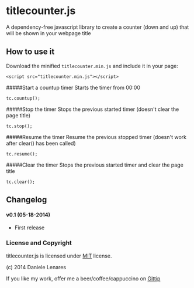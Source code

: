 titlecounter.js
==============

A dependency-free javascript library to create a counter (down and up) that will be shown in your webpage title


## How to use it
Download the minified `titlecounter.min.js` and include it in your page:
```
<script src="titlecounter.min.js"></script>
```

#####Start a countup timer
Starts the timer from 00:00
```
tc.countup();
```
#####Stop the timer
Stops the previous started timer (doesn't clear the page title)
```
tc.stop();
```
#####Resume the timer
Resume the previous stopped timer (doesn't work after clear() has been called)
```
tc.resume();
```
#####Clear the timer
Stops the previous started timer and clear the page title
```
tc.clear();
```

## Changelog
#### v0.1 (05-18-2014)
* First release

### License and Copyright
titlecounter.js is licensed under [MIT](http://www.opensource.org/licenses/mit-license.php) license.

(c) 2014 Daniele Lenares

If you like my work, offer me a beer/coffee/cappuccino on [Gittip](https://www.gittip.com/Ryuk87/)